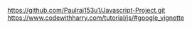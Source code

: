 https://github.com/Paulraj153u1/Javascript-Project.git
https://www.codewithharry.com/tutorial/js/#google_vignette